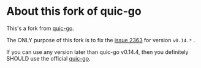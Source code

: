# About this fork of quic-go

This's a fork from [quic-go](https://github.com/lucas-clemente/quic-go/).

The ONLY purpose of this fork is to fix the [issue 2363](https://github.com/lucas-clemente/quic-go/issues/2326) for version `v0.14.*` .

If you can use any version later than quic-go v0.14.4, then you definitely SHOULD use the official [quic-go](https://github.com/lucas-clemente/quic-go/).